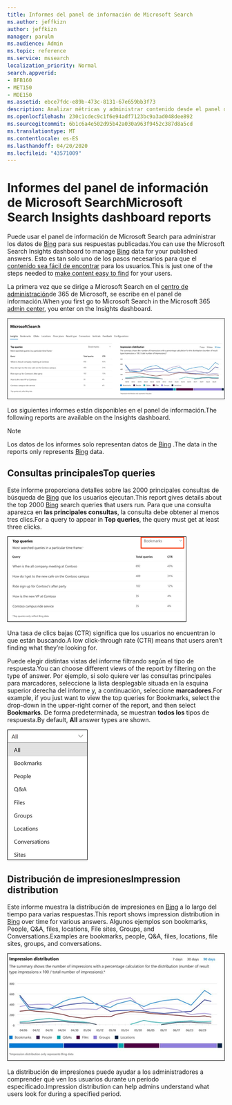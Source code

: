 ```yaml
---
title: Informes del panel de información de Microsoft Search
ms.author: jeffkizn
author: jeffkizn
manager: parulm
ms.audience: Admin
ms.topic: reference
ms.service: mssearch
localization_priority: Normal
search.appverid:
- BFB160
- MET150
- MOE150
ms.assetid: ebce7fdc-e89b-473c-8131-67e659bb3f73
description: Analizar métricas y administrar contenido desde el panel de información de Microsoft Search
ms.openlocfilehash: 230c1cdec9c1f6e94adf7123bc9a3ad048dee892
ms.sourcegitcommit: 6b1c6a4e502d95b42a030a963f9452c387d8a5cd
ms.translationtype: MT
ms.contentlocale: es-ES
ms.lasthandoff: 04/20/2020
ms.locfileid: "43571009"
---
```

# <a name="microsoft-search-insights-dashboard-reports"></a><span data-ttu-id="b241c-103">Informes del panel de información de Microsoft Search</span><span class="sxs-lookup"><span data-stu-id="b241c-103">Microsoft Search Insights dashboard reports</span></span>

<span data-ttu-id="b241c-104">Puede usar el panel de información de Microsoft Search para administrar los datos de [Bing](https://Bing.com) para sus respuestas publicadas.</span><span class="sxs-lookup"><span data-stu-id="b241c-104">You can use the Microsoft Search Insights dashboard to manage [Bing](https://Bing.com) data for your published answers.</span></span> <span data-ttu-id="b241c-105">Esto es tan solo uno de los pasos necesarios para que el [contenido sea fácil de encontrar](make-content-easy-to-find.md) para los usuarios.</span><span class="sxs-lookup"><span data-stu-id="b241c-105">This is just one of the steps needed to [make content easy to find](make-content-easy-to-find.md) for your users.</span></span>

<span data-ttu-id="b241c-106">La primera vez que se dirige a Microsoft Search en el [centro de administración](https://admin.microsoft.com)de 365 de Microsoft, se escribe en el panel de información.</span><span class="sxs-lookup"><span data-stu-id="b241c-106">When you first go to Microsoft Search in the Microsoft 365 [admin center](https://admin.microsoft.com), you enter on the Insights dashboard.</span></span>

![Insights-Dashboard. png](media/Insights-dashboard.png)

<span data-ttu-id="b241c-108">Los siguientes informes están disponibles en el panel de información.</span><span class="sxs-lookup"><span data-stu-id="b241c-108">The following reports are available on the Insights dashboard.</span></span>

> [!NOTE]
> <span data-ttu-id="b241c-109">Los datos de los informes solo representan datos de [Bing](https://Bing.com) .</span><span class="sxs-lookup"><span data-stu-id="b241c-109">The data in the reports only represents [Bing](https://Bing.com) data.</span></span>

## <a name="top-queries"></a><span data-ttu-id="b241c-110">Consultas principales</span><span class="sxs-lookup"><span data-stu-id="b241c-110">Top queries</span></span>

<span data-ttu-id="b241c-111">Este informe proporciona detalles sobre las 2000 principales consultas de búsqueda de [Bing](https://Bing.com) que los usuarios ejecutan.</span><span class="sxs-lookup"><span data-stu-id="b241c-111">This report gives details about the top 2000 [Bing](https://Bing.com) search queries that users run.</span></span> <span data-ttu-id="b241c-112">Para que una consulta aparezca en **las principales consultas**, la consulta debe obtener al menos tres clics.</span><span class="sxs-lookup"><span data-stu-id="b241c-112">For a query to appear in **Top queries**, the query must get at least three clicks.</span></span>

![Principales consultas informe con los encabezados de tabla: consulta, total de consultas y tasa de clics.](media/Insights-topqueries.png)

<span data-ttu-id="b241c-114">Una tasa de clics bajas (CTR) significa que los usuarios no encuentran lo que están buscando.</span><span class="sxs-lookup"><span data-stu-id="b241c-114">A low click-through rate (CTR) means that users aren’t finding what they’re looking for.</span></span>

<span data-ttu-id="b241c-115">Puede elegir distintas vistas del informe filtrando según el tipo de respuesta.</span><span class="sxs-lookup"><span data-stu-id="b241c-115">You can choose different views of the report by filtering on the type of answer.</span></span> <span data-ttu-id="b241c-116">Por ejemplo, si solo quiere ver las consultas principales para marcadores, seleccione la lista desplegable situada en la esquina superior derecha del informe y, a continuación, seleccione **marcadores**.</span><span class="sxs-lookup"><span data-stu-id="b241c-116">For example, if you just want to view the top queries for Bookmarks, select the drop-down in the upper-right corner of the report, and then select **Bookmarks**.</span></span> <span data-ttu-id="b241c-117">De forma predeterminada, se muestran **todos los** tipos de respuesta.</span><span class="sxs-lookup"><span data-stu-id="b241c-117">By default, **All** answer types are shown.</span></span>

![Filtrar el informe de consultas principales por marcadores, personas, Q&A, archivos, grupos, ubicaciones, conversaciones y sitios](media/Insights-topqueries-dropdown.png)

## <a name="impression-distribution"></a><span data-ttu-id="b241c-119">Distribución de impresiones</span><span class="sxs-lookup"><span data-stu-id="b241c-119">Impression distribution</span></span>

<span data-ttu-id="b241c-120">Este informe muestra la distribución de impresiones en [Bing](https://Bing.com) a lo largo del tiempo para varias respuestas.</span><span class="sxs-lookup"><span data-stu-id="b241c-120">This report shows impression distribution in [Bing](https://Bing.com) over time for various answers.</span></span> <span data-ttu-id="b241c-121">Algunos ejemplos son bookmarks, People, Q&A, files, locations, File sites, Groups, and Conversations.</span><span class="sxs-lookup"><span data-stu-id="b241c-121">Examples are bookmarks, people, Q&A, files, locations, file sites, groups, and conversations.</span></span>

![Informe de impresiones con 90 días seleccionados como período de tiempo.](media/Insights-impressions.png)

<span data-ttu-id="b241c-123">La distribución de impresiones puede ayudar a los administradores a comprender qué ven los usuarios durante un período especificado.</span><span class="sxs-lookup"><span data-stu-id="b241c-123">Impression distribution can help admins understand what users look for during a specified period.</span></span>
